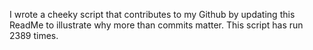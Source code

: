 I wrote a cheeky script that contributes to my Github by updating this ReadMe to illustrate why more than commits matter. This script has run 2389 times.
